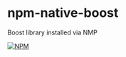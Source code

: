 npm-native-boost
=================

Boost library installed via NMP

[![NPM](https://nodei.co/npm/native-boost.png)](https://nodei.co/npm/native-boost/)
